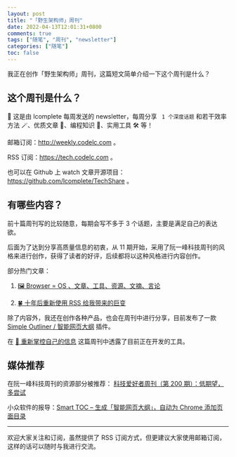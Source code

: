 ```yaml
---
layout: post
title: "「野生架构师」周刊"
date: 2022-04-13T12:01:31+0800
comments: true
tags: ["随笔", "周刊", "newsletter"]
categories: ["随笔"]
toc: false
---
```


我正在创作「野生架构师」周刊，这篇短文简单介绍一下这个周刊是什么？

## 这个周刊是什么？

💌 这是由 lcomplete 每周发送的 newsletter，每周分享 ` 1 个深度话题` 和若干效率方法 🪄、优质文章 📑、编程知识 🎹、实用工具 🛠️ 等！

邮箱订阅：<http://weekly.codelc.com> 。

RSS 订阅：<https://tech.codelc.com> 。

也可以在 Github 上 watch 文章开源项目：<https://github.com/lcomplete/TechShare> 。

## 有哪些内容？

前十篇周刊写的比较随意，每期会写不多于 3 个话题，主要是满足自己的表达欲。

后面为了达到分享高质量信息的初衷，从 11 期开始，采用了阮一峰科技周刊的风格来进行创作，获得了读者的好评，后续都将以这种风格进行内容创作。

部分热门文章：

1. [🖼 Browser = OS 、文章、工具、资源、文摘、言论](http://weekly.codelc.com/issues/browser-os-1082149)

2. [🍀 十年后重新使用 RSS 给我带来的巨变](http://weekly.codelc.com/issues/rss-1042496)

除了内容外，我还在创作各种产品，也会在周刊中进行分享，目前发布了一款 [Simple Outliner / 智能网页大纲](https://chrome.google.com/webstore/detail/simple-outliner-%E6%99%BA%E8%83%BD%E7%BD%91%E9%A1%B5%E5%A4%A7%E7%BA%B2/ppdjhggfcaenclmimmdigbcglfoklgaf) 插件。

在 [🔭 重新掌控自己的信息](http://weekly.codelc.com/issues/issue-1104767) 这篇周刊中透露了目前正在开发的工具。

## 媒体推荐

在阮一峰科技周刊的资源部分被推荐：
[科技爱好者周刊（第 200 期）：低期望，多尝试](https://www.ruanyifeng.com/blog/2022/03/weekly-issue-200.html)

小众软件的报导：[Smart TOC – 生成「智能网页大纲」，自动为 Chrome 添加页面目录](https://www.appinn.com/new-smart-toc/)

---

欢迎大家关注和订阅，虽然提供了 RSS 订阅方式，但更建议大家使用邮箱订阅，这样的话可以随时与我进行交流。
